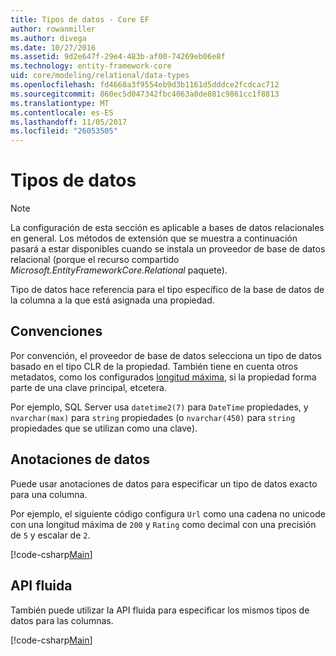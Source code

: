 ```yaml
---
title: Tipos de datos - Core EF
author: rowanmiller
ms.author: divega
ms.date: 10/27/2016
ms.assetid: 9d2e647f-29e4-483b-af00-74269eb06e8f
ms.technology: entity-framework-core
uid: core/modeling/relational/data-types
ms.openlocfilehash: fd4668a3f9554eb9d3b1161d5dddce2fcdcac712
ms.sourcegitcommit: 860ec5d047342fbc4063a0de881c9861cc1f8813
ms.translationtype: MT
ms.contentlocale: es-ES
ms.lasthandoff: 11/05/2017
ms.locfileid: "26053505"
---
```

# <a name="data-types"></a>Tipos de datos

> [!NOTE]  
> La configuración de esta sección es aplicable a bases de datos relacionales en general. Los métodos de extensión que se muestra a continuación pasará a estar disponibles cuando se instala un proveedor de base de datos relacional (porque el recurso compartido *Microsoft.EntityFrameworkCore.Relational* paquete).

Tipo de datos hace referencia para el tipo específico de la base de datos de la columna a la que está asignada una propiedad.

## <a name="conventions"></a>Convenciones

Por convención, el proveedor de base de datos selecciona un tipo de datos basado en el tipo CLR de la propiedad. También tiene en cuenta otros metadatos, como los configurados [longitud máxima](../max-length.md), si la propiedad forma parte de una clave principal, etcetera.

Por ejemplo, SQL Server usa `datetime2(7)` para `DateTime` propiedades, y `nvarchar(max)` para `string` propiedades (o `nvarchar(450)` para `string` propiedades que se utilizan como una clave).

## <a name="data-annotations"></a>Anotaciones de datos

Puede usar anotaciones de datos para especificar un tipo de datos exacto para una columna.

Por ejemplo, el siguiente código configura `Url` como una cadena no unicode con una longitud máxima de `200` y `Rating` como decimal con una precisión de `5` y escalar de `2`.

[!code-csharp[Main](../../../../samples/core/Modeling/DataAnnotations/Samples/Relational/DataType.cs?name=Entities&highlight=4,6)]

## <a name="fluent-api"></a>API fluida

También puede utilizar la API fluida para especificar los mismos tipos de datos para las columnas.

[!code-csharp[Main](../../../../samples/core/Modeling/FluentAPI/Samples/Relational/DataType.cs?name=Model&highlight=9-10)]
